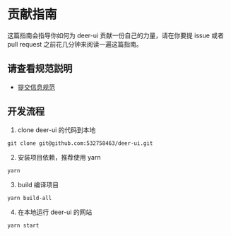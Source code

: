 # 贡献指南

这篇指南会指导你如何为 deer-ui 贡献一份自己的力量，请在你要提 issue 或者 pull request 之前花几分钟来阅读一遍这篇指南。

## 请查看规范説明

- [提交信息规范](/guide/commit-lint)

## 开发流程

1. clone deer-ui 的代码到本地

```
git clone git@github.com:532758463/deer-ui.git
```

2. 安装项目依赖，推荐使用 yarn

```
yarn
```

3. build 编译项目

```
yarn build-all

```

4. 在本地运行 deer-ui 的网站

```
yarn start
```
